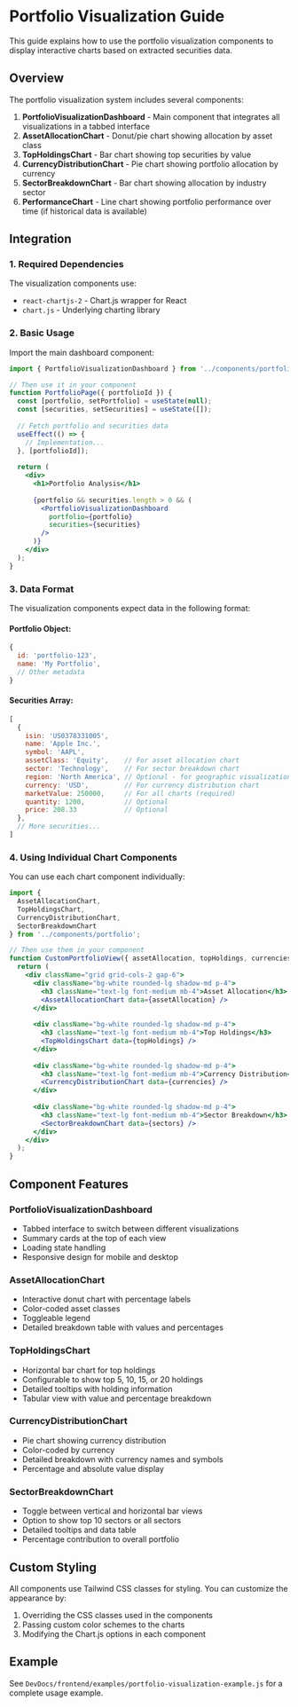 # Portfolio Visualization Guide

This guide explains how to use the portfolio visualization components to display interactive charts based on extracted securities data.

## Overview

The portfolio visualization system includes several components:

1. **PortfolioVisualizationDashboard** - Main component that integrates all visualizations in a tabbed interface
2. **AssetAllocationChart** - Donut/pie chart showing allocation by asset class
3. **TopHoldingsChart** - Bar chart showing top securities by value
4. **CurrencyDistributionChart** - Pie chart showing portfolio allocation by currency
5. **SectorBreakdownChart** - Bar chart showing allocation by industry sector
6. **PerformanceChart** - Line chart showing portfolio performance over time (if historical data is available)

## Integration

### 1. Required Dependencies

The visualization components use:
- `react-chartjs-2` - Chart.js wrapper for React
- `chart.js` - Underlying charting library

### 2. Basic Usage

Import the main dashboard component:

```jsx
import { PortfolioVisualizationDashboard } from '../components/portfolio';

// Then use it in your component
function PortfolioPage({ portfolioId }) {
  const [portfolio, setPortfolio] = useState(null);
  const [securities, setSecurities] = useState([]);
  
  // Fetch portfolio and securities data
  useEffect(() => {
    // Implementation...
  }, [portfolioId]);
  
  return (
    <div>
      <h1>Portfolio Analysis</h1>
      
      {portfolio && securities.length > 0 && (
        <PortfolioVisualizationDashboard 
          portfolio={portfolio} 
          securities={securities} 
        />
      )}
    </div>
  );
}
```

### 3. Data Format

The visualization components expect data in the following format:

#### Portfolio Object:
```javascript
{
  id: 'portfolio-123',
  name: 'My Portfolio',
  // Other metadata
}
```

#### Securities Array:
```javascript
[
  {
    isin: 'US0378331005',
    name: 'Apple Inc.',
    symbol: 'AAPL',
    assetClass: 'Equity',    // For asset allocation chart
    sector: 'Technology',    // For sector breakdown chart
    region: 'North America', // Optional - for geographic visualization
    currency: 'USD',         // For currency distribution chart
    marketValue: 250000,     // For all charts (required)
    quantity: 1200,          // Optional
    price: 208.33            // Optional
  },
  // More securities...
]
```

### 4. Using Individual Chart Components

You can use each chart component individually:

```jsx
import { 
  AssetAllocationChart, 
  TopHoldingsChart,
  CurrencyDistributionChart,
  SectorBreakdownChart 
} from '../components/portfolio';

// Then use them in your component
function CustomPortfolioView({ assetAllocation, topHoldings, currencies, sectors }) {
  return (
    <div className="grid grid-cols-2 gap-6">
      <div className="bg-white rounded-lg shadow-md p-4">
        <h3 className="text-lg font-medium mb-4">Asset Allocation</h3>
        <AssetAllocationChart data={assetAllocation} />
      </div>
      
      <div className="bg-white rounded-lg shadow-md p-4">
        <h3 className="text-lg font-medium mb-4">Top Holdings</h3>
        <TopHoldingsChart data={topHoldings} />
      </div>
      
      <div className="bg-white rounded-lg shadow-md p-4">
        <h3 className="text-lg font-medium mb-4">Currency Distribution</h3>
        <CurrencyDistributionChart data={currencies} />
      </div>
      
      <div className="bg-white rounded-lg shadow-md p-4">
        <h3 className="text-lg font-medium mb-4">Sector Breakdown</h3>
        <SectorBreakdownChart data={sectors} />
      </div>
    </div>
  );
}
```

## Component Features

### PortfolioVisualizationDashboard

- Tabbed interface to switch between different visualizations
- Summary cards at the top of each view
- Loading state handling
- Responsive design for mobile and desktop

### AssetAllocationChart

- Interactive donut chart with percentage labels
- Color-coded asset classes
- Toggleable legend
- Detailed breakdown table with values and percentages

### TopHoldingsChart

- Horizontal bar chart for top holdings
- Configurable to show top 5, 10, 15, or 20 holdings
- Detailed tooltips with holding information
- Tabular view with value and percentage breakdown

### CurrencyDistributionChart

- Pie chart showing currency distribution
- Color-coded by currency
- Detailed breakdown with currency names and symbols
- Percentage and absolute value display

### SectorBreakdownChart

- Toggle between vertical and horizontal bar views
- Option to show top 10 sectors or all sectors
- Detailed tooltips and data table
- Percentage contribution to overall portfolio

## Custom Styling

All components use Tailwind CSS classes for styling. You can customize the appearance by:

1. Overriding the CSS classes used in the components
2. Passing custom color schemes to the charts
3. Modifying the Chart.js options in each component

## Example

See `DevDocs/frontend/examples/portfolio-visualization-example.js` for a complete usage example.